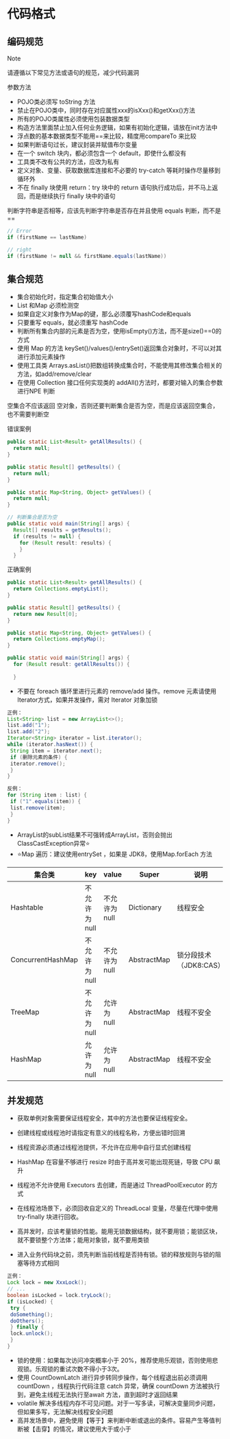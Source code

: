# 代码格式

## 编码规范



> [!Note]
> 
> 请遵循以下常见方法或语句的规范，减少代码漏洞

参数方法
- POJO类必须写 toString 方法
- 禁止在POJO类中，同时存在对应属性xxx的isXxx()和getXxx()方法
- 所有的POJO类属性必须使用包装数据类型
- 构造方法里面禁止加入任何业务逻辑，如果有初始化逻辑，请放在init方法中
- 浮点数的基本数据类型不能用==来比较，精度用compareTo 来比较
- 如果判断语句过长，建议封装并赋值布尔变量
- 在一个 switch 块内，都必须包含一个 default，即使什么都没有
- 工具类不改有公共的方法，应改为私有
- 定义对象、变量、获取数据库连接和不必要的 try-catch 等耗时操作尽量移到循环外
- 不在 finally 块使用 return：try 块中的 return 语句执行成功后，并不马上返回，而是继续执行 finally 块中的语句

判断字符串是否相等，应该先判断字符串是否存在并且使用 equals 判断，而不是 ==

```java
// Error
if (firstName == lastName)

// right
if (firstName != null && firstName.equals(lastName))
```



## 集合规范

- 集合初始化时，指定集合初始值大小
- List 和Map 必须检测空
- 如果自定义对象作为Map的键，那么必须覆写hashCode和equals
- 只要重写 equals，就必须重写 hashCode
- 判断所有集合内部的元素是否为空，使用isEmpty()方法，而不是size()==0的方式
- 使用 Map 的方法 keySet()/values()/entrySet()返回集合对象时，不可以对其进行添加元素操作
- 使用工具类 Arrays.asList()把数组转换成集合时，不能使用其修改集合相关的方法，如add/remove/clear
- 在使用 Collection 接口任何实现类的 addAll()方法时，都要对输入的集合参数进行NPE 判断



空集合不应该返回 空对象，否则还要判断集合是否为空，而是应该返回空集合，也不需要判断空

错误案例

```java
public static List<Result> getAllResults() {
  return null;                           
}

public static Result[] getResults() {
  return null;                            
}

public static Map<String, Object> getValues() {
  return null;                      
}

// 判断集合是否为空
public static void main(String[] args) {
  Result[] results = getResults();
  if (results != null) {           
    for (Result result: results) {
    }
  }
```

正确案例

```java
public static List<Result> getAllResults() {
  return Collections.emptyList();     
}

public static Result[] getResults() {
  return new Result[0];                   
}

public static Map<String, Object> getValues() {
  return Collections.emptyMap();          
}

public static void main(String[] args) {
  for (Result result: getAllResults()) {
    
  }
```


- 不要在 foreach 循环里进行元素的 remove/add 操作。remove 元素请使用 Iterator方式，如果并发操作，需对 Iterator 对象加锁

```java
正例：
List<String> list = new ArrayList<>();
list.add("1");
list.add("2");
Iterator<String> iterator = list.iterator();
while (iterator.hasNext()) {
 String item = iterator.next();
 if (删除元素的条件) {
 iterator.remove();
 }
}

反例：
for (String item : list) {
 if ("1".equals(item)) {
 list.remove(item);
 }
}
```

- ArrayList的subList结果不可强转成ArrayList，否则会抛出 ClassCastException异常⭐
- ⭐Map 遍历：建议使用entrySet ，如果是 JDK8，使用Map.forEach 方法

| 集合类            | key           | value         | Super       | 说明                   |
| ----------------- | ------------- | ------------- | ----------- | ---------------------- |
| Hashtable         | 不允许为 null | 不允许为 null | Dictionary  | 线程安全               |
| ConcurrentHashMap | 不允许为 null | 不允许为 null | AbstractMap | 锁分段技术（JDK8:CAS） |
| TreeMap           | 不允许为 null | 允许为 null   | AbstractMap | 线程不安全             |
| HashMap           | 允许为 null   | 允许为 null   | AbstractMap | 线程不安全             |



## 并发规范

- 获取单例对象需要保证线程安全，其中的方法也要保证线程安全。
- 创建线程或线程池时请指定有意义的线程名称，方便出错时回溯

- 线程资源必须通过线程池提供，不允许在应用中自行显式创建线程
- HashMap 在容量不够进行 resize 时由于高并发可能出现死链，导致 CPU 飙升
- 线程池不允许使用 Executors 去创建，而是通过 ThreadPoolExecutor 的方式

- 在线程池场景下，必须回收自定义的 ThreadLocal 变量，尽量在代理中使用 try-finally 块进行回收。
- 高并发时，应该考量锁的性能。能用无锁数据结构，就不要用锁；能锁区块，就不要锁整个方法体；能用对象锁，就不要用类锁

- 进入业务代码块之前，须先判断当前线程是否持有锁。锁的释放规则与锁的阻塞等待方式相同

```java
正例：
Lock lock = new XxxLock();
// ...
boolean isLocked = lock.tryLock();
if (isLocked) {
 try {
 doSomething();
 doOthers();
 } finally {
 lock.unlock();
 }
}
```

- 锁的使用：如果每次访问冲突概率小于 20%，推荐使用乐观锁，否则使用悲观锁。乐观锁的重试次数不得小于3次。
- 使用 CountDownLatch 进行异步转同步操作，每个线程退出前必须调用 countDown ，线程执行代码注意 catch 异常，确保 countDown 方法被执行到，避免主线程无法执行至await 方法，直到超时才返回结果
- volatile 解决多线程内存不可见问题。对于一写多读，可解决变量同步问题，但如果多写，无法解决线程安全问题
- 高并发场景中，避免使用【等于】来判断中断或退出的条件。容易产生等值判断被【击穿】的情况，建议使用大于或小于









